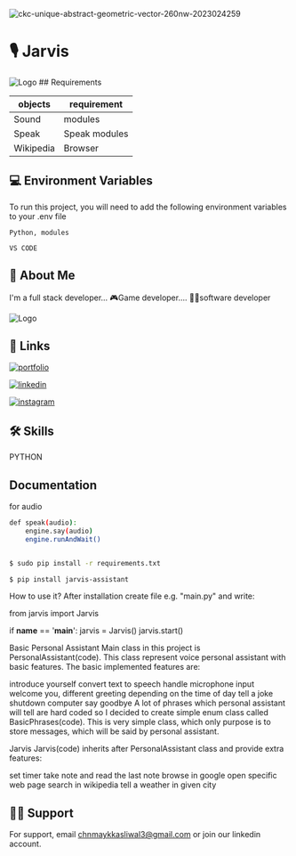 ![ckc-unique-abstract-geometric-vector-260nw-2023024259](https://user-images.githubusercontent.com/96693041/148673911-a46694d7-8653-40b3-b31a-24a8aa21b249.jpg)
# 🎙 Jarvis
 




![Logo](https://media.giphy.com/media/3lvqNXheb679S/giphy.gif) ##  Requirements

| objects             | requirement                                                                |
| ----------------- | ------------------------------------------------------------------ |
|  Sound |  modules |
|  Speak | Speak modules |
|  Wikipedia | Browser |



## 💻 Environment Variables

To run this project, you will need to add the following environment variables to your .env file

`Python, modules `

`VS CODE`


## 🚀 About Me
I'm a full stack developer...
🎮Game developer....
👨‍💻software developer




![Logo](https://media.giphy.com/media/P8TE5WD2IOuR2/giphy.gif) 


## 🔗 Links
[![portfolio](https://img.shields.io/badge/my_Website-000?style=for-the-badge&logo=ko-fi&logoColor=white)]( https://chinmaykasliwalcodeuniverse.github.io/ChinmayKasliwal.github.io/)

[![linkedin](https://img.shields.io/badge/linkedin-0A66C2?style=for-the-badge&logo=linkedin&logoColor=white)](https://www.linkedin.com/in/chinmay-kasliwal-jain-34ab421b5)

[![instagram](https://img.shields.io/badge/instagram-1DA1F2?style=for-the-badge&logo=instagram&logoColor=red)](https://instagram.com/chinmay_kasliwal03?utm_medium=copy_link)


## 🛠 Skills
 PYTHON


## Documentation
for audio
```bash
def speak(audio):
    engine.say(audio)
    engine.runAndWait()

```
```bash

$ sudo pip install -r requirements.txt

$ pip install jarvis-assistant
```

How to use it?
After installation create file e.g. "main.py" and write:

from jarvis import Jarvis

if __name__ == '__main__':
    jarvis = Jarvis()
    jarvis.start()

Basic Personal Assistant
Main class in this project is PersonalAssistant(code). This class represent voice personal assistant with basic features. The basic implemented features are:

introduce yourself
convert text to speech
handle microphone input
welcome you, different greeting depending on the time of day
tell a joke
shutdown computer
say goodbye
A lot of phrases which personal assistant will tell are hard coded so I decided to create simple enum class called BasicPhrases(code). This is very simple class, which only purpose is to store messages, which will be said by personal assistant.

Jarvis
Jarvis(code) inherits after PersonalAssistant class and provide extra features:

set timer
take note and read the last note
browse in google
open specific web page
search in wikipedia
tell a weather in given city


##  🙏🏾 Support

For support, email chnmaykkasliwal3@gmail.com or join our linkedin account.

